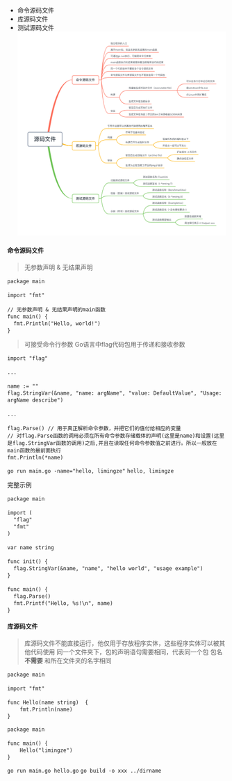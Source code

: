 - 命令源码文件
- 库源码文件
- 测试源码文件
![源码文件.png](resources/源码文件.png)


#### 命令源码文件
> 无参数声明 & 无结果声明
```golang
package main

import "fmt"

// 无参数声明 & 无结果声明的main函数
func main() {
  fmt.Println("Hello, world!")
}
```

> 可接受命令行参数
Go语言中flag代码包用于传递和接收参数
```
import "flag"

...

name := ""
flag.StringVar(&name, "name: argName", "value: DefaultValue", "Usage: argName describe")

...

flag.Parse() // 用于真正解析命令参数，并把它们的值付给相应的变量
// 对flag.Parse函数的调用必须在所有命令参数存储载体的声明(这里是name)和设置(这里是flag.StringVar函数的调用)之后,并且在读取任何命令参数值之前进行。所以一般放在main函数的最前面执行
fmt.Println(*name)
```
`go run main.go -name="hello, limingze"`
`hello, limingze`

完整示例
```
package main

import (
  "flag"
  "fmt"
)

var name string

func init() {
  flag.StringVar(&name, "name", "hello world", "usage example")
}

func main() {
  flag.Parse()
  fmt.Printf("Hello, %s!\n", name)
}

```


#### 库源码文件
> 库源码文件不能直接运行，他仅用于存放程序实体，这些程序实体可以被其他代码使用
> 同一个文件夹下，包的声明语句需要相同，代表同一个包
> 包名 **不需要** 和所在文件夹的名字相同
```
package main

import "fmt"

func Hello(name string)  {
	fmt.Println(name)
}

```

```
package main

func main() {
	Hello("limingze")
}
```

`go run main.go hello.go`
`go build -o xxx ../dirname`